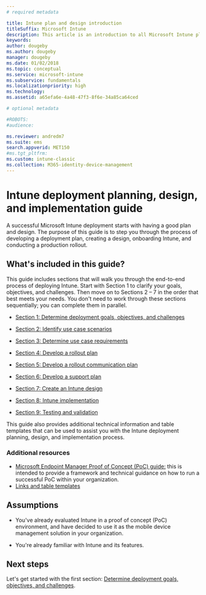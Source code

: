 ```yaml
---
# required metadata

title: Intune plan and design introduction
titleSuffix: Microsoft Intune
description: This article is an introduction to all Microsoft Intune plan, design, and implementation sections. Tools to help you determine goals, use-case scenarios and requirements, create rollout and communication plans, support, testing, and validation plans.
keywords:
author: dougeby
ms.author: dougeby
manager: dougeby
ms.date: 01/02/2018
ms.topic: conceptual
ms.service: microsoft-intune
ms.subservice: fundamentals
ms.localizationpriority: high
ms.technology:
ms.assetid: a65efa6e-4a48-47f3-8f6e-34a85ca64ced

# optional metadata

#ROBOTS:
#audience:

ms.reviewer: andredm7
ms.suite: ems
search.appverid: MET150
#ms.tgt_pltfrm:
ms.custom: intune-classic
ms.collection: M365-identity-device-management
---
```


# Intune deployment planning, design, and implementation guide

A successful Microsoft Intune deployment starts with having a good plan and design. The purpose of this guide is to step you through the process of developing a deployment plan, creating a design, onboarding Intune, and conducting a production rollout.

## What's included in this guide?

This guide includes sections that will walk you through the end-to-end process of deploying Intune. Start with Section 1 to clarify your goals, objectives, and challenges. Then move on to Sections 2 – 7 in the order that best meets your needs. You don't need to work through these sections sequentially; you can complete them in parallel.

- [Section 1: Determine deployment goals, objectives, and challenges](planning-guide-deployment-goals.md)

- [Section 2: Identify use case scenarios](planning-guide-scenarios.md)

- [Section 3: Determine use case requirements](planning-guide-requirements.md)

- [Section 4: Develop a rollout plan](planning-guide-rollout-plan.md)

- [Section 5: Develop a rollout communication plan](planning-guide-communication-plan.md)

- [Section 6: Develop a support plan](planning-guide-support-plan.md)

- [Section 7: Create an Intune design](planning-guide-design.md)

- [Section 8: Intune implementation](planning-guide-onboarding.md)

- [Section 9: Testing and validation](planning-guide-test-validation.md)

This guide also provides additional technical information and table templates that can be used to assist you with the Intune deployment planning, design, and implementation process.

### Additional resources

- [Microsoft Endpoint Manager Proof of Concept (PoC) guide:](https://www.microsoft.com/microsoft-365/partners/endpoint-manager-poc) this is intended to provide a framework and technical guidance on how to run a successful PoC within your organization.
- [Links and table templates](planning-guide-resources.md)

## Assumptions

- You've already evaluated Intune in a proof of concept (PoC) environment, and have decided to use it as the mobile device management solution in your organization.

- You're already familiar with Intune and its features.

## Next steps

Let's get started with the first section: [Determine deployment goals, objectives, and challenges](planning-guide-deployment-goals.md).
